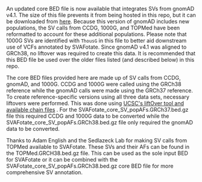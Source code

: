An updated core BED file is now available that integrates SVs from 
gnomAD v4.1. The size of this file prevents it from being hosted 
in this repo, but it can be downloaded from [here](https://zenodo.org/records/11642574). 
Because this version of gnomAD includes new populations, the SV calls 
from CCDG, 1000G, and TOPMed have been reformatted to account for these 
additional populations. Please note that 1000G SVs are identified 
with `ThousG` in this file to better aid downstream use of VCFs 
annotated by SVAFotate. Since gnomAD v4.1 was aligned to GRCh38, no 
liftover was required to create this data. It is recommended that 
this BED file be used over the older files listed (and described below) 
in this repo. 

The core BED files provided here are made up of SV calls 
from CCDG, gnomAD, and 1000G. CCDG and 1000G were called 
using the GRCh38 reference while the gnomAD calls were 
made using the GRCh37 reference. To create reference-specific 
versions using all three data sets, necessary liftovers 
were performed. This was done using [UCSC's liftOver tool and available chain files](https://genome.ucsc.edu/cgi-bin/hgLiftOver)
. For the SVAFotate_core_SV_popAFs.GRCh37.bed.gz file this 
required CCDG and 1000G data to be converted while the 
SVAFotate_core_SV_popAFs.GRCh38.bed.gz file only required 
the gnomAD data to be converted.

Thanks to Adam English and the Sedlazeck Lab for making SV 
calls from TOPMed available to SVAFotate. These SVs and their 
AFs can be found in the TOPMed.GRCH38.bed.gz file. This can be 
used as the sole input BED for SVAFotate or it can be combined with the 
SVAFotate_core_SV_popAFs.GRCh38.bed.gz core BED file for more 
comprehensive SV annotation.
